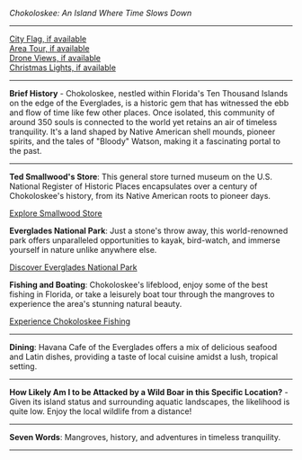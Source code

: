 *Chokoloskee: An Island Where Time Slows Down*

---

[City Flag, if available](https://www.google.com/search?tbm=isch&q=Chokoloskee+FL+Flag+Picture)  
[Area Tour, if available](https://www.youtube.com/results?search_query=Chokoloskee+FL+4k+tour)  
[Drone Views, if available](https://www.youtube.com/results?search_query=Chokoloskee+FL+4k+drone)  
[Christmas Lights, if available](https://www.youtube.com/results?search_query=Chokoloskee+FL+christmas+lights)

---

**Brief History** - Chokoloskee, nestled within Florida's Ten Thousand Islands on the edge of the Everglades, is a historic gem that has witnessed the ebb and flow of time like few other places. Once isolated, this community of around 350 souls is connected to the world yet retains an air of timeless tranquility. It's a land shaped by Native American shell mounds, pioneer spirits, and the tales of "Bloody" Watson, making it a fascinating portal to the past.

---

**Ted Smallwood's Store**: This general store turned museum on the U.S. National Register of Historic Places encapsulates over a century of Chokoloskee's history, from its Native American roots to pioneer days.

[Explore Smallwood Store](https://www.youtube.com/results?search_query=Chokoloskee+Smallwood+Store)

**Everglades National Park**: Just a stone's throw away, this world-renowned park offers unparalleled opportunities to kayak, bird-watch, and immerse yourself in nature unlike anywhere else.

[Discover Everglades National Park](https://www.youtube.com/results?search_query=Everglades+National+Park)

**Fishing and Boating**: Chokoloskee's lifeblood, enjoy some of the best fishing in Florida, or take a leisurely boat tour through the mangroves to experience the area's stunning natural beauty.

[Experience Chokoloskee Fishing](https://www.youtube.com/results?search_query=Chokoloskee+Fishing)

---

**Dining**: Havana Cafe of the Everglades offers a mix of delicious seafood and Latin dishes, providing a taste of local cuisine amidst a lush, tropical setting.

---

**How Likely Am I to be Attacked by a Wild Boar in this Specific Location?** - Given its island status and surrounding aquatic landscapes, the likelihood is quite low. Enjoy the local wildlife from a distance!

---

**Seven Words**: Mangroves, history, and adventures in timeless tranquility.

---
